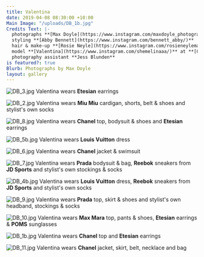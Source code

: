 ```yaml
---
title: Valentina
date: 2019-04-08 08:30:00 +10:00
Main Image: "/uploads/DB_1b.jpg"
Credits Text: |-
  photographs **[Max Doyle](https://www.instagram.com/maxdoyle_photographer/)**
  styling **[Abby Bennett](https://www.instagram.com/bennett_abby/)**
  hair & make-up **[Rosie Neyle](https://www.instagram.com/rosieneylemakeup/)**
  model **[Valentina](https://www.instagram.com/shemelinaaa/)** at **[Chadwick](https://www.instagram.com/chadwickmodels/)**
  photography assistant **Jess Blunden**
is featured?: true
Blurb: Photographs by Max Doyle
layout: gallery
---
```


![DB_3.jpg](/uploads/DB_3.jpg)
Valentina wears **Etesian** earrings

![DB_2.jpg](/uploads/DB_2.jpg)
Valentina wears **Miu Miu** cardigan, shorts, belt & shoes and stylist's own socks

![DB_8.jpg](/uploads/DB_8.jpg)
Valentina wears **Chanel** top, bodysuit & shoes and **Etesian** earrings

![DB_5b.jpg](/uploads/DB_5b.jpg)
Valentina wears **Louis Vuitton** dress

![DB_6.jpg](/uploads/DB_6.jpg)
Valentina wears **Chanel** jacket & swimsuit

![DB_7.jpg](/uploads/DB_7.jpg)
Valentina wears **Prada** bodysuit & bag, **Reebok** sneakers from **JD Sports** and stylist's own stockings & socks

![DB_4b.jpg](/uploads/DB_4b.jpg)
Valentina wears **Louis Vuitton** dress, **Reebok** sneakers from **JD Sports** and stylist's own socks

![DB_9.jpg](/uploads/DB_9.jpg)
Valentina wears **Prada** top, skirt & shoes and stylist's own headband, stockings & socks

![DB_10.jpg](/uploads/DB_10.jpg)
Valentina wears **Max Mara** top, pants & shoes, **Etesian** earrings & **POMS** sunglasses

![DB_1b.jpg](/uploads/DB_1b.jpg)
Valentina wears **Chanel** top and **Etesian** earrings

![DB_11.jpg](/uploads/DB_11.jpg)
Valentina wears **Chanel** jacket, skirt, belt, necklace and bag